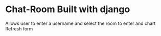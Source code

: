 # Chat-Room Built with django
Allows user to enter a username and select the room to enter and chart
<br>
Refresh form
